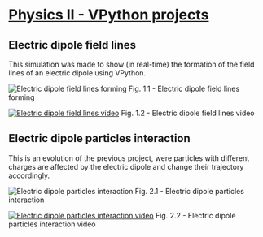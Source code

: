 # [Physics II - VPython projects](http://carlosmccosta.github.io/MIEIC2-1S-FISI2/)

## Electric dipole field lines
This simulation was made to show (in real-time) the formation of the field lines of an electric dipole using VPython.

![Electric dipole field lines forming](https://raw.github.com/carlosmccosta/MIEIC2-1S-FISI2/master/Screenshots/Electric%20dipole%20field%20lines%201.png)
Fig. 1.1 - Electric dipole field lines forming

[![Electric dipole field lines video](https://raw.github.com/carlosmccosta/MIEIC2-1S-FISI2/master/Screenshots/Electric%20dipole%20field%20lines%202.png)](http://www.youtube.com/watch?v=Fm17RY2AYzg)
Fig. 1.2 - Electric dipole field lines video


## Electric dipole particles interaction
This is an evolution of the previous project, were particles with different charges are affected by the electric dipole and change their trajectory accordingly.

![Electric dipole particles interaction](https://raw.github.com/carlosmccosta/MIEIC2-1S-FISI2/master/Screenshots/Electric%20dipole%20particles%20interaction%201.png)
Fig. 2.1 - Electric dipole particles interaction

[![Electric dipole particles interaction video](https://raw.github.com/carlosmccosta/MIEIC2-1S-FISI2/master/Screenshots/Electric%20dipole%20particles%20interaction%202.png)](http://www.youtube.com/watch?v=HqW5U2g5EKk)
Fig. 2.2 - Electric dipole particles interaction video

